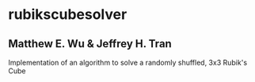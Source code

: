 # rubikscubesolver
## Matthew E. Wu & Jeffrey H. Tran

Implementation of an algorithm to solve a randomly shuffled, 3x3 Rubik's Cube

